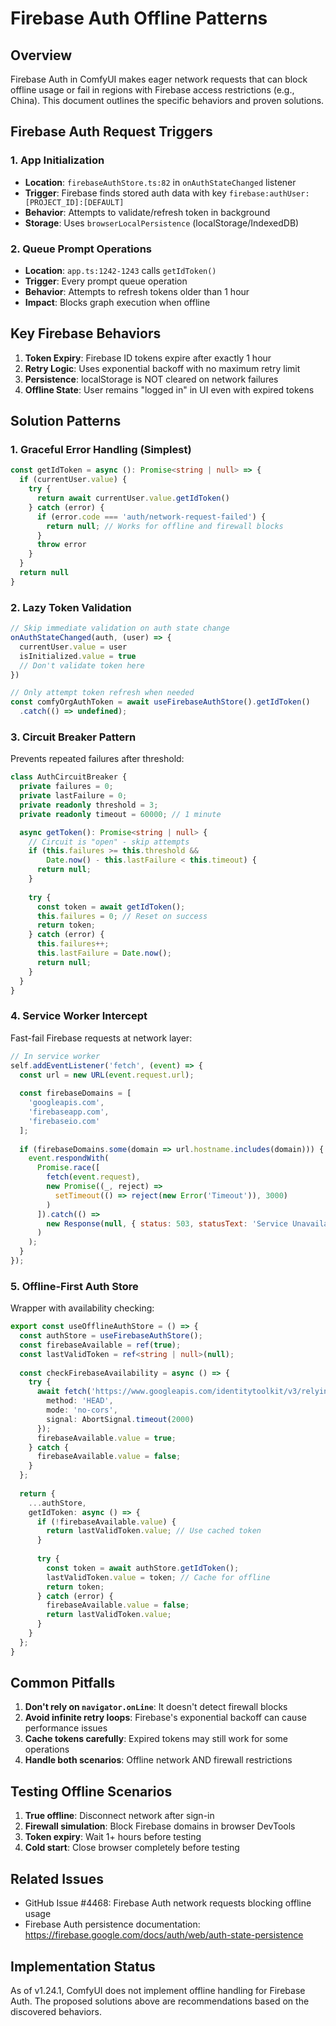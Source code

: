 # Firebase Auth Offline Patterns

## Overview

Firebase Auth in ComfyUI makes eager network requests that can block offline usage or fail in regions with Firebase access restrictions (e.g., China). This document outlines the specific behaviors and proven solutions.

## Firebase Auth Request Triggers

### 1. App Initialization
- **Location**: `firebaseAuthStore.ts:82` in `onAuthStateChanged` listener
- **Trigger**: Firebase finds stored auth data with key `firebase:authUser:[PROJECT_ID]:[DEFAULT]`
- **Behavior**: Attempts to validate/refresh token in background
- **Storage**: Uses `browserLocalPersistence` (localStorage/IndexedDB)

### 2. Queue Prompt Operations
- **Location**: `app.ts:1242-1243` calls `getIdToken()`
- **Trigger**: Every prompt queue operation
- **Behavior**: Attempts to refresh tokens older than 1 hour
- **Impact**: Blocks graph execution when offline

## Key Firebase Behaviors

1. **Token Expiry**: Firebase ID tokens expire after exactly 1 hour
2. **Retry Logic**: Uses exponential backoff with no maximum retry limit
3. **Persistence**: localStorage is NOT cleared on network failures
4. **Offline State**: User remains "logged in" in UI even with expired tokens

## Solution Patterns

### 1. Graceful Error Handling (Simplest)
```typescript
const getIdToken = async (): Promise<string | null> => {
  if (currentUser.value) {
    try {
      return await currentUser.value.getIdToken()
    } catch (error) {
      if (error.code === 'auth/network-request-failed') {
        return null; // Works for offline and firewall blocks
      }
      throw error
    }
  }
  return null
}
```

### 2. Lazy Token Validation
```typescript
// Skip immediate validation on auth state change
onAuthStateChanged(auth, (user) => {
  currentUser.value = user
  isInitialized.value = true
  // Don't validate token here
})

// Only attempt token refresh when needed
const comfyOrgAuthToken = await useFirebaseAuthStore().getIdToken()
  .catch(() => undefined);
```

### 3. Circuit Breaker Pattern
Prevents repeated failures after threshold:
```typescript
class AuthCircuitBreaker {
  private failures = 0;
  private lastFailure = 0;
  private readonly threshold = 3;
  private readonly timeout = 60000; // 1 minute

  async getToken(): Promise<string | null> {
    // Circuit is "open" - skip attempts
    if (this.failures >= this.threshold && 
        Date.now() - this.lastFailure < this.timeout) {
      return null;
    }
    
    try {
      const token = await getIdToken();
      this.failures = 0; // Reset on success
      return token;
    } catch (error) {
      this.failures++;
      this.lastFailure = Date.now();
      return null;
    }
  }
}
```

### 4. Service Worker Intercept
Fast-fail Firebase requests at network layer:
```javascript
// In service worker
self.addEventListener('fetch', (event) => {
  const url = new URL(event.request.url);
  
  const firebaseDomains = [
    'googleapis.com',
    'firebaseapp.com', 
    'firebaseio.com'
  ];
  
  if (firebaseDomains.some(domain => url.hostname.includes(domain))) {
    event.respondWith(
      Promise.race([
        fetch(event.request),
        new Promise((_, reject) => 
          setTimeout(() => reject(new Error('Timeout')), 3000)
        )
      ]).catch(() => 
        new Response(null, { status: 503, statusText: 'Service Unavailable' })
      )
    );
  }
});
```

### 5. Offline-First Auth Store
Wrapper with availability checking:
```typescript
export const useOfflineAuthStore = () => {
  const authStore = useFirebaseAuthStore();
  const firebaseAvailable = ref(true);
  const lastValidToken = ref<string | null>(null);
  
  const checkFirebaseAvailability = async () => {
    try {
      await fetch('https://www.googleapis.com/identitytoolkit/v3/relyingparty', {
        method: 'HEAD',
        mode: 'no-cors',
        signal: AbortSignal.timeout(2000)
      });
      firebaseAvailable.value = true;
    } catch {
      firebaseAvailable.value = false;
    }
  };
  
  return {
    ...authStore,
    getIdToken: async () => {
      if (!firebaseAvailable.value) {
        return lastValidToken.value; // Use cached token
      }
      
      try {
        const token = await authStore.getIdToken();
        lastValidToken.value = token; // Cache for offline
        return token;
      } catch (error) {
        firebaseAvailable.value = false;
        return lastValidToken.value;
      }
    }
  };
}
```

## Common Pitfalls

1. **Don't rely on `navigator.onLine`**: It doesn't detect firewall blocks
2. **Avoid infinite retry loops**: Firebase's exponential backoff can cause performance issues
3. **Cache tokens carefully**: Expired tokens may still work for some operations
4. **Handle both scenarios**: Offline network AND firewall restrictions

## Testing Offline Scenarios

1. **True offline**: Disconnect network after sign-in
2. **Firewall simulation**: Block Firebase domains in browser DevTools
3. **Token expiry**: Wait 1+ hours before testing
4. **Cold start**: Close browser completely before testing

## Related Issues

- GitHub Issue #4468: Firebase Auth network requests blocking offline usage
- Firebase Auth persistence documentation: https://firebase.google.com/docs/auth/web/auth-state-persistence

## Implementation Status

As of v1.24.1, ComfyUI does not implement offline handling for Firebase Auth. The proposed solutions above are recommendations based on the discovered behaviors.